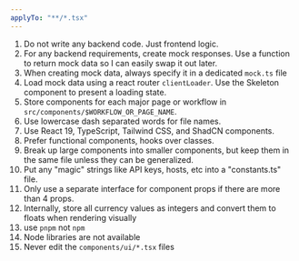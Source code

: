 ```yaml
---
applyTo: "**/*.tsx"
---
```


1. Do not write any backend code. Just frontend logic.
2. For any backend requirements, create mock responses. Use a function to return mock data so I can easily swap it out later.
3. When creating mock data, always specify it in a dedicated `mock.ts` file
4. Load mock data using a react router `clientLoader`. Use the Skeleton component to present a loading state.
5. Store components for each major page or workflow in `src/components/$WORKFLOW_OR_PAGE_NAME`.
6. Use lowercase dash separated words for file names.
8. Use React 19, TypeScript, Tailwind CSS, and ShadCN components.
9. Prefer functional components, hooks over classes.
10. Break up large components into smaller components, but keep them in the same file unless they can be generalized.
11. Put any "magic" strings like API keys, hosts, etc into a "constants.ts" file.
12. Only use a separate interface for component props if there are more than 4 props.
13. Internally, store all currency values as integers and convert them to floats when rendering visually
14. use `pnpm` not `npm`
15. Node libraries are not available
16. Never edit the `components/ui/*.tsx` files
